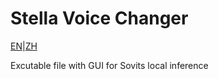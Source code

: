 # Stella Voice Changer

[EN](README.md)|[ZH](README-zh.md)

Excutable file with GUI for Sovits local inference
